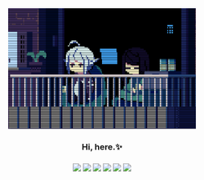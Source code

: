 

<div align="center">
<img height="240" src="https://raw.githubusercontent.com/msqtt/msqtt/master/1.gif" alt="an gif" />
</div>

<h3 align='center'>Hi, here.✨<h3>

<p align="center">

<img src="https://img.shields.io/badge/go-%2300ADD8.svg?&style=for-the-badge&logo=go&logoColor=white" />
<img src="https://img.shields.io/badge/rust-%23000000.svg?&style=for-the-badge&logo=rust&logoColor=white"/>
<img src="https://img.shields.io/badge/typescript%20-%23007ACC.svg?&style=for-the-badge&logo=typescript&logoColor=white"/>
<img src="https://img.shields.io/badge/lua-%232C2D72.svg?&style=for-the-badge&logo=lua&logoColor=white"/>
<img src="https://img.shields.io/badge/python-3670A0?style=for-the-badge&logo=python&logoColor=ffdd54"/>
<img src = "https://img.shields.io/badge/c-%2300599C.svg?style=for-the-badge&logo=c&logoColor=white">

</p>


